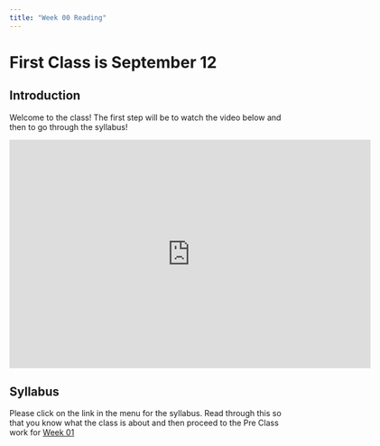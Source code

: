 ```yaml
---
title: "Week 00 Reading"
---
```



# First Class is September 12


## Introduction
Welcome to the class! The first step will be to watch the video below and then to go through the syllabus!



<iframe src="https://player.vimeo.com/video/287845431" width="640" height="405" frameborder="0" allowfullscreen></iframe>

## Syllabus

Please click on the link in the menu for the syllabus. Read through this so that you know what the class is about and then proceed to the Pre Class work for [Week 01](https://php2560.com/preclass/01-preclass)